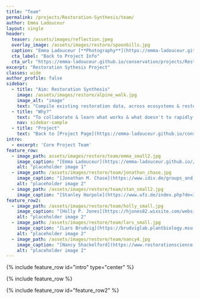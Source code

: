 ```yaml
---
title: "Team"
permalink: /projects/Restoration-Synthesis/team/
author: Emma Ladouceur
layout: single
header:
  teaser: /assets/images/reflection.jpeg
  overlay_image: /assets/images/restore/spoonbills.jpg
  caption: "Emma Ladouceur [**Photography**](https://emma-ladouceur.github.io/conservation/portfolio-archive/)"
  cta_label: "Back to Project Info"
  cta_url: "https://emma-ladouceur.github.io/conservation/projects/Restoration-Synthesis/"
excerpt: "Restoration Sythesis Project"
classes: wide
author_profile: false
sidebar:
  - title: "Aim: Restoration Synthesis"
    image: /assets/images/restore/alpine_walk.jpg
    image_alt: "image"
    text: "Compile existing restoration data, across ecosystems & restoration actions. "
  - title: "Why?"
    text: "To collaborate & learn what works & what doesn't to rapidly improve restoration outcomes as the decade of restoration begins."
    nav: sidebar-sample
  - title: "Project"
    text: "Back to [Project Page](https://emma-ladouceur.github.io/conservation/projects/Restoration-Synthesis/)"
intro: 
  - excerpt: 'Core Project Team'
feature_row:
  - image_path: assets/images/restore/team/emma_small2.jpg
    image_caption: "[Emma Ladouceur](https://emma-ladouceur.github.io//conservation/about/), Organiser, Postdoc, Biodiversity Synthesis & Physiological Diversity, iDiv"
    alt: "placeholder image 1"
  - image_path: /assets/images/restore/team/jonathan_chase.jpg
    image_caption: "[Jonathan M. Chase](https://www.idiv.de/groups_and_people/core_groups/synthesis.html), Professor, Biodiversity Synthesis, iDiv"
    alt: "placeholder image 2"
  - image_path: /assets/images/restore/team/stan_small2.jpg
    image_caption: "[Stanley Harpole](https://www.ufz.de/index.php?de=34230), Professor, Physiological Diversity, iDiv"
feature_row2:
  - image_path: /assets/images/restore/team/holly_small.jpg
    image_caption: "[Holly P. Jones](https://hjones82.wixsite.com/website), Associate Professor, Biological Sciences, Northern Illinois University"
    alt: "placeholder image 2"
  - image_path: /assets/images/restore/team/lars_small.jpg
    image_caption: "[Lars Brudvig](https://brudviglab.plantbiology.msu.edu/), Associate Professor, Plant Biology, Michigan State University"
    alt: "placeholder image 2"
  - image_path: /assets/images/restore/team/nancy4.jpg
    image_caption: "[Nancy Shackelford](https://www.restorationscience.net/), Postdoc, Institute of Arctic & Alpine Research, University of Colorado Boulder"
    alt: "placeholder image 2"
---
```


{% include feature_row id="intro" type="center" %}

{% include feature_row %}

{% include feature_row id="feature_row2"  %}

